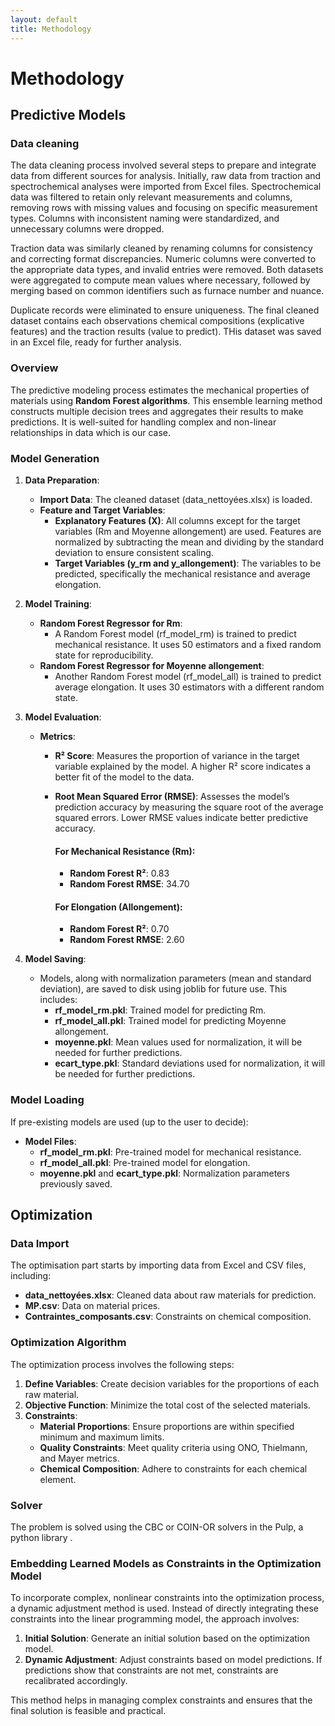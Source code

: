 ```yaml
---
layout: default
title: Methodology
---
```


# Methodology



## Predictive Models

### Data cleaning

The data cleaning process involved several steps to prepare and integrate data from different sources for analysis. Initially, raw data from traction and spectrochemical analyses were imported from Excel files. Spectrochemical data was filtered to retain only relevant measurements and columns, removing rows with missing values and focusing on specific measurement types. Columns with inconsistent naming were standardized, and unnecessary columns were dropped.

Traction data was similarly cleaned by renaming columns for consistency and correcting format discrepancies. Numeric columns were converted to the appropriate data types, and invalid entries were removed. Both datasets were aggregated to compute mean values where necessary, followed by merging based on common identifiers such as furnace number and nuance.

Duplicate records were eliminated to ensure uniqueness. The final cleaned dataset contains each observations chemical compositions (explicative features) and the traction results (value to predict).
THis dataset was saved in an Excel file, ready for further analysis.
### Overview

The predictive modeling process estimates the mechanical properties of materials using **Random Forest algorithms**. This ensemble learning method constructs multiple decision trees and aggregates their results to make predictions. It is well-suited for handling complex and non-linear relationships in data which is our case. 

### Model Generation

1. **Data Preparation**:
   - **Import Data**: The cleaned dataset (data_nettoyées.xlsx) is loaded.
   - **Feature and Target Variables**:
     - **Explanatory Features (X)**: All columns except for the target variables (Rm and Moyenne allongement) are used. Features are normalized by subtracting the mean and dividing by the standard deviation to ensure consistent scaling.
     - **Target Variables (y_rm and y_allongement)**: The variables to be predicted, specifically the mechanical resistance and average elongation.

2. **Model Training**:
   - **Random Forest Regressor for Rm**:
     - A Random Forest model (rf_model_rm) is trained to predict mechanical resistance. It uses 50 estimators and a fixed random state for reproducibility.
   - **Random Forest Regressor for Moyenne allongement**:
     - Another Random Forest model (rf_model_all) is trained to predict average elongation. It uses 30 estimators with a different random state.

3. **Model Evaluation**:
   - **Metrics**:
      -  **R² Score**: Measures the proportion of variance in the target variable explained by the model. A higher R² score indicates a better fit of the model to the data.
      - **Root Mean Squared Error (RMSE)**: Assesses the model’s prediction accuracy by measuring the square root of the average squared errors. Lower RMSE values indicate better predictive accuracy.
        
        #### For Mechanical Resistance (Rm):
         - **Random Forest R²**: 0.83
         - **Random Forest RMSE**: 34.70
         
        #### For Elongation (Allongement):
         - **Random Forest R²**: 0.70
         - **Random Forest RMSE**: 2.60

4. **Model Saving**:
   - Models, along with normalization parameters (mean and standard deviation), are saved to disk using joblib for future use. This includes:
     - **rf_model_rm.pkl**: Trained model for predicting Rm.
     - **rf_model_all.pkl**: Trained model for predicting Moyenne allongement.
     - **moyenne.pkl**: Mean values used for normalization, it will be needed for further predictions.
     - **ecart_type.pkl**: Standard deviations used for normalization,  it will be needed for further predictions.

### Model Loading

If pre-existing models are used (up to the user to decide):
   - **Model Files**:
     - **rf_model_rm.pkl**: Pre-trained model for mechanical resistance.
     - **rf_model_all.pkl**: Pre-trained model for elongation.
     - **moyenne.pkl** and **ecart_type.pkl**: Normalization parameters previously saved.

## Optimization
### Data Import

The optimisation part starts by importing data from Excel and CSV files, including:
- **data_nettoyées.xlsx**: Cleaned data about raw materials for prediction.
- **MP.csv**: Data on material prices.
- **Contraintes_composants.csv**: Constraints on chemical composition.

### Optimization Algorithm

The optimization process involves the following steps:

1. **Define Variables**: Create decision variables for the proportions of each raw material.
2. **Objective Function**: Minimize the total cost of the selected materials.
3. **Constraints**:
   - **Material Proportions**: Ensure proportions are within specified minimum and maximum limits.
   - **Quality Constraints**: Meet quality criteria using ONO, Thielmann, and Mayer metrics.
   - **Chemical Composition**: Adhere to constraints for each chemical element.

### Solver

The problem is solved using the CBC or COIN-OR solvers in the Pulp, a python library .

### Embedding Learned Models as Constraints in the Optimization Model

To incorporate complex, nonlinear constraints into the optimization process, a dynamic adjustment method is used. Instead of directly integrating these constraints into the linear programming model, the approach involves:

1. **Initial Solution**: Generate an initial solution based on the optimization model.
2. **Dynamic Adjustment**: Adjust constraints based on model predictions. If predictions show that constraints are not met, constraints are recalibrated accordingly.

This method helps in managing complex constraints and ensures that the final solution is feasible and practical.

